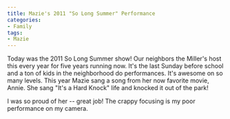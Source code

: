 ```yaml
---
title: Mazie's 2011 "So Long Summer" Performance
categories:
- Family
tags:
- Mazie
---
```


Today was the 2011 So Long Summer show! Our neighbors the Miller's host this every year for five years running now. It's the last Sunday before school and a ton of kids in the neighborhood do performances. It's awesome on so many levels.
This year Mazie sang a song from her now favorite movie, Annie. She sang "It's a Hard Knock" life and knocked it out of the park!

I was so proud of her -- great job! The crappy focusing is my poor performance on my camera.

